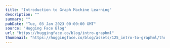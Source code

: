 ```yaml
---
title: "Introduction to Graph Machine Learning"
description: ""
summary: ""
pubDate: "Tue, 03 Jan 2023 00:00:00 GMT"
source: "Hugging Face Blog"
url: "https://huggingface.co/blog/intro-graphml"
thumbnail: "https://huggingface.co/blog/assets/125_intro-to-graphml/thumbnail.png"
---
```



